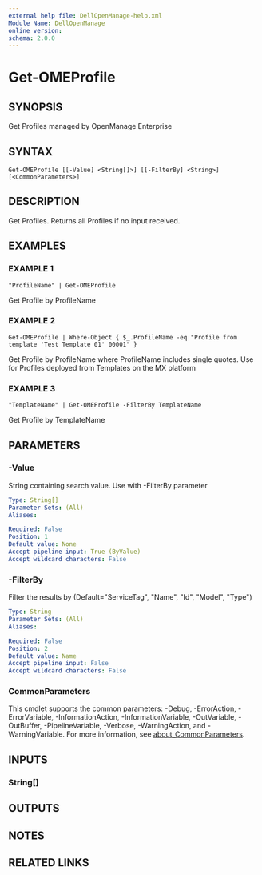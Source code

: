 ```yaml
---
external help file: DellOpenManage-help.xml
Module Name: DellOpenManage
online version:
schema: 2.0.0
---
```


# Get-OMEProfile

## SYNOPSIS
Get Profiles managed by OpenManage Enterprise

## SYNTAX

```
Get-OMEProfile [[-Value] <String[]>] [[-FilterBy] <String>] [<CommonParameters>]
```

## DESCRIPTION
Get Profiles.
Returns all Profiles if no input received.

## EXAMPLES

### EXAMPLE 1
```
"ProfileName" | Get-OMEProfile
```

Get Profile by ProfileName

### EXAMPLE 2
```
Get-OMEProfile | Where-Object { $_.ProfileName -eq "Profile from template 'Test Template 01' 00001" }
```

Get Profile by ProfileName where ProfileName includes single quotes.
Use for Profiles deployed from Templates on the MX platform

### EXAMPLE 3
```
"TemplateName" | Get-OMEProfile -FilterBy TemplateName
```

Get Profile by TemplateName

## PARAMETERS

### -Value
String containing search value.
Use with -FilterBy parameter

```yaml
Type: String[]
Parameter Sets: (All)
Aliases:

Required: False
Position: 1
Default value: None
Accept pipeline input: True (ByValue)
Accept wildcard characters: False
```

### -FilterBy
Filter the results by (Default="ServiceTag", "Name", "Id", "Model", "Type")

```yaml
Type: String
Parameter Sets: (All)
Aliases:

Required: False
Position: 2
Default value: Name
Accept pipeline input: False
Accept wildcard characters: False
```

### CommonParameters
This cmdlet supports the common parameters: -Debug, -ErrorAction, -ErrorVariable, -InformationAction, -InformationVariable, -OutVariable, -OutBuffer, -PipelineVariable, -Verbose, -WarningAction, and -WarningVariable. For more information, see [about_CommonParameters](http://go.microsoft.com/fwlink/?LinkID=113216).

## INPUTS

### String[]
## OUTPUTS

## NOTES

## RELATED LINKS
